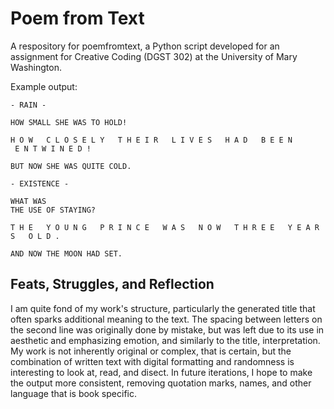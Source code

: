 # Poem from Text
A respository for poemfromtext, a Python script developed for an assignment for Creative Coding (DGST 302) at the University of Mary Washington.

Example output:
```
- RAIN -

HOW SMALL SHE WAS TO HOLD!

H O W   C L O S E L Y   T H E I R   L I V E S   H A D   B E E N 
 E N T W I N E D ! 

BUT NOW SHE WAS QUITE COLD.
```
```
- EXISTENCE -

WHAT WAS
THE USE OF STAYING?

T H E   Y O U N G   P R I N C E   W A S   N O W   T H R E E   Y E A R S   O L D . 

AND NOW THE MOON HAD SET.
```
## Feats, Struggles, and Reflection
I am quite fond of my work's structure, particularly the generated title that often sparks additional meaning to the text. The spacing between letters on the second line was originally done by mistake, but was left due to its use in aesthetic and emphasizing emotion, and similarly to the title, interpretation. My work is not inherently original or complex, that is certain, but the combination of written text with digital formatting and randomness is interesting to look at, read, and disect. In future iterations, I hope to make the output more consistent, removing quotation marks, names, and other language that is book specific.
